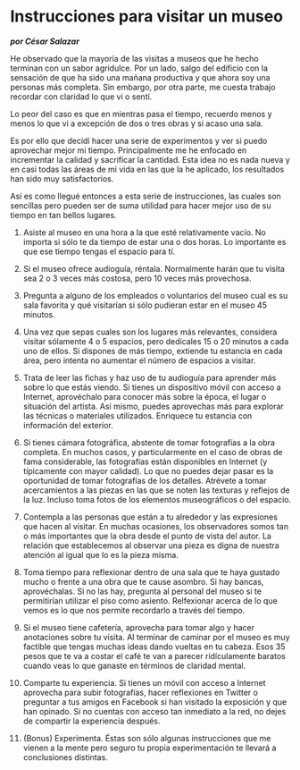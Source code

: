 # Instrucciones para visitar un museo
__*por César Salazar*__

He observado que la mayoría de las visitas a museos que he hecho terminan con un sabor agridulce. Por un lado, salgo del edificio con la sensación de que ha sido una mañana productiva y que ahora soy una personas más completa. Sin embargo, por otra parte, me cuesta trabajo recordar con claridad lo que vi o sentí.

Lo peor del caso es que en mientras pasa el tiempo, recuerdo menos y menos lo que vi a excepción de dos o tres obras y si acaso una sala.

Es por ello que decidí hacer una serie de experimentos y ver si puedo aprovechar mejor mi tiempo. Principalmente me he enfocado en incrementar la calidad y sacrificar la cantidad. Esta idea no es nada nueva y en casi todas las áreas de mi vida en las que la he aplicado, los resultados han sido muy satisfactorios.

Así es como llegué entonces a esta serie de instrucciones, las cuales son sencillas pero pueden ser de suma utilidad para hacer mejor uso de su tiempo en tan bellos lugares.

1. Asiste al museo en una hora a la que esté relativamente vacío. No importa si sólo te da tiempo de estar una o dos horas. Lo importante es que ese tiempo tengas el espacio para tí.

2. Si el museo ofrece audioguía, réntala. Normalmente harán que tu visita sea 2 o 3 veces más costosa, pero 10 veces más provechosa.

3. Pregunta a alguno de los empleados o voluntarios del museo cual es su sala favorita y qué visitarían si sólo pudieran estar en el museo 45 minutos. 

4. Una vez que sepas cuales son los lugares más relevantes, considera visitar sólamente 4 o 5 espacios, pero dedícales 15 o 20 minutos a cada uno de ellos. Si dispones de más tiempo, extiende tu estancia en cada área, pero intenta no aumentar el número de espacios a visitar.

5. Trata de leer las fichas y haz uso de tu audioguía para aprender más sobre lo que estás viendo. Si tienes un dispositivo móvil con acceso a Internet, aprovéchalo para conocer más sobre la época, el lugar o situación del artista. Así mismo, puedes aprovechas más para explorar las técnicas o materiales utilizados. Enriquece tu estancia con información del exterior.

6. Si tienes cámara fotográfica, abstente de tomar fotografías a la obra completa. En muchos casos, y particularmente en el caso de obras de fama considerable, las fotografías están disponibles en Internet (y típicamente con mayor calidad). Lo que no puedes dejar pasar es la oportunidad de tomar fotografías de los detalles. Atrévete a tomar acercamientos a las piezas en las que se noten las texturas y reflejos de la luz. Incluso toma fotos de los elementos museográficos o del espacio.

7. Contempla a las personas que están a tu alrededor y las expresiones que hacen al visitar. En muchas ocasiones, los observadores somos tan o más importantes que la obra desde el punto de vista del autor. La relación que establecemos al observar una pieza es digna de nuestra atención al igual que lo es la pieza misma.

8. Toma tiempo para reflexionar dentro de una sala que te haya gustado mucho o frente a una obra que te cause asombro. Si hay bancas, aprovéchalas. Si no las hay, pregunta al personal del museo si te permitirían utilizar el piso como asiento. Relfexionar acerca de lo que vemos es lo que nos permite recordarlo a través del tiempo.

9. Si el museo tiene cafetería, aprovecha para tomar algo y hacer anotaciones sobre tu visita. Al terminar de caminar por el museo es muy factible que tengas muchas ideas dando vueltas en tu cabeza. Esos 35 pesos que te va a costar el café te van a parecer ridículamente baratos cuando veas lo que ganaste en términos de claridad mental.

10. Comparte tu experiencia. Si tienes un móvil con acceso a Internet aprovecha para subir fotografías, hacer reflexiones en Twitter o preguntar a tus amigos en Facebook si han visitado la exposición y que han opinado. Si no cuentas con acceso tan inmediato a la red, no dejes de compartir la experiencia después. 

11. (Bonus) Experimenta. Éstas son sólo algunas instrucciones que me vienen a la mente pero seguro tu propia experimentación te llevará a conclusiones distintas.